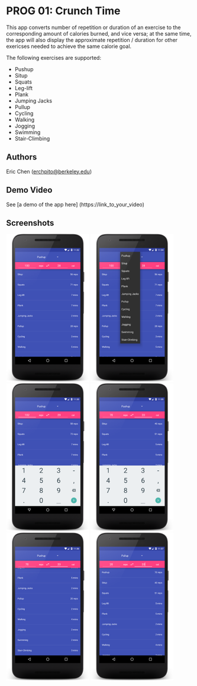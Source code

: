 # PROG 01: Crunch Time

This app converts number of repetition or duration of an exercise to the corresponding amount of calories burned, and vice versa; at the same time, the app will also display the approximate repetition / duration for other exericses needed to achieve the same calorie goal.

The following exercises are supported:
* Pushup
* Situp
* Squats
* Leg-lift
* Plank
* Jumping Jacks
* Pullup
* Cycling
* Walking
* Jogging
* Swimming
* Stair-Climbing

## Authors

Eric Chen ([erchpito@berkeley.edu](mailto:erchpito@berkeley.edu))

## Demo Video

See [a demo of the app here] (https://link_to_your_video)

## Screenshots

<img src="screenshots/main.png" height="400" alt="Screenshot"/>
<img src="screenshots/exercise_dropdown.png" height="400" alt="Screenshot"/>
<img src="screenshots/entering_amount.png" height="400" alt="Screenshot"/>
<img src="screenshots/entering_calorie.png" height="400" alt="Screenshot"/>
<img src="screenshots/scrolling.png" height="400" alt="Screenshot"/>
<img src="screenshots/different_exercise.png" height="400" alt="Screenshot"/>
